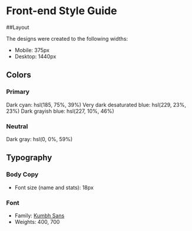 # Front-end Style Guide

##Layout

The designs were created to the following widths:

- Mobile: 375px
- Desktop: 1440px

## Colors

### Primary

Dark cyan: hsl(185, 75%, 39%)
Very dark desaturated blue: hsl(229, 23%, 23%)
Dark grayish blue: hsl(227, 10%, 46%)

### Neutral

Dark gray: hsl(0, 0%, 59%)

## Typography

### Body Copy

- Font size (name and stats): 18px

### Font

- Family: [Kumbh Sans](https://fonts.google.com/specimen/Kumbh+Sans)
- Weights: 400, 700
